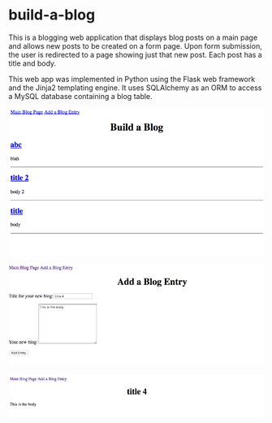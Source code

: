 # build-a-blog

This is a blogging web application that displays blog posts on a main page and allows new posts to be created on a form page.  Upon form submission, the user is redirected to a page showing just that new post.  Each post has a title and body.

This web app was implemented in Python using the Flask web framework and the Jinja2 templating engine. It uses SQLAlchemy as an ORM to access a MySQL database containing a blog table.

![ListOfBlogs](ListOfBlogs.png "List Of Blogs")


![AddBlog](AddBlogPost.png "Add Blog")


![BlogPost](blogpost.png "A Blog Post")

